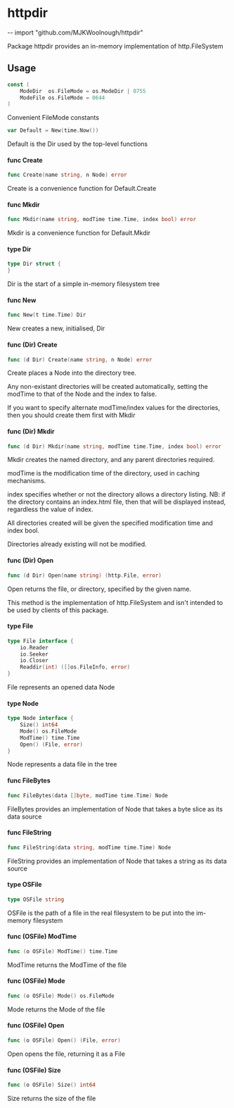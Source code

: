# httpdir
--
    import "github.com/MJKWoolnough/httpdir"

Package httpdir provides an in-memory implementation of http.FileSystem

## Usage

```go
const (
	ModeDir  os.FileMode = os.ModeDir | 0755
	ModeFile os.FileMode = 0644
)
```
Convenient FileMode constants

```go
var Default = New(time.Now())
```
Default is the Dir used by the top-level functions

#### func  Create

```go
func Create(name string, n Node) error
```
Create is a convenience function for Default.Create

#### func  Mkdir

```go
func Mkdir(name string, modTime time.Time, index bool) error
```
Mkdir is a convenience function for Default.Mkdir

#### type Dir

```go
type Dir struct {
}
```

Dir is the start of a simple in-memory filesystem tree

#### func  New

```go
func New(t time.Time) Dir
```
New creates a new, initialised, Dir

#### func (Dir) Create

```go
func (d Dir) Create(name string, n Node) error
```
Create places a Node into the directory tree.

Any non-existant directories will be created automatically, setting the modTime
to that of the Node and the index to false.

If you want to specify alternate modTime/index values for the directories, then
you should create them first with Mkdir

#### func (Dir) Mkdir

```go
func (d Dir) Mkdir(name string, modTime time.Time, index bool) error
```
Mkdir creates the named directory, and any parent directories required.

modTime is the modification time of the directory, used in caching mechanisms.

index specifies whether or not the directory allows a directory listing. NB: if
the directory contains an index.html file, then that will be displayed instead,
regardless the value of index.

All directories created will be given the specified modification time and index
bool.

Directories already existing will not be modified.

#### func (Dir) Open

```go
func (d Dir) Open(name string) (http.File, error)
```
Open returns the file, or directory, specified by the given name.

This method is the implementation of http.FileSystem and isn't intended to be
used by clients of this package.

#### type File

```go
type File interface {
	io.Reader
	io.Seeker
	io.Closer
	Readdir(int) ([]os.FileInfo, error)
}
```

File represents an opened data Node

#### type Node

```go
type Node interface {
	Size() int64
	Mode() os.FileMode
	ModTime() time.Time
	Open() (File, error)
}
```

Node represents a data file in the tree

#### func  FileBytes

```go
func FileBytes(data []byte, modTime time.Time) Node
```
FileBytes provides an implementation of Node that takes a byte slice as its data
source

#### func  FileString

```go
func FileString(data string, modTime time.Time) Node
```
FileString provides an implementation of Node that takes a string as its data
source

#### type OSFile

```go
type OSFile string
```

OSFile is the path of a file in the real filesystem to be put into the im-memory
filesystem

#### func (OSFile) ModTime

```go
func (o OSFile) ModTime() time.Time
```
ModTime returns the ModTime of the file

#### func (OSFile) Mode

```go
func (o OSFile) Mode() os.FileMode
```
Mode returns the Mode of the file

#### func (OSFile) Open

```go
func (o OSFile) Open() (File, error)
```
Open opens the file, returning it as a File

#### func (OSFile) Size

```go
func (o OSFile) Size() int64
```
Size returns the size of the file

